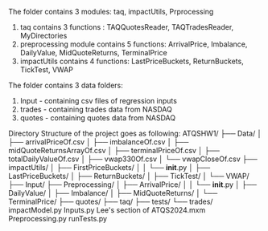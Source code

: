 The folder contains 3 modules: taq, impactUtils, Prprocessing
1. taq contains 3 functions : TAQQuotesReader, TAQTradesReader, MyDirectories
2. preprocessing module contains 5 functions: ArrivalPrice, Imbalance, DailyValue, MidQuoteReturns, TerminalPrice
3. impactUtils contains 4 functions: LastPriceBuckets, ReturnBuckets, TickTest, VWAP

The folder contains 3 data folders: 
1. Input - containing csv files of regression inputs
2. trades - containing trades data from NASDAQ
3. quotes - containing quotes data from NASDAQ

   
Directory Structure of the project goes as following:
ATQSHW1/
├── Data/
│   ├── arrivalPriceOf.csv
│   ├── imbalanceOf.csv
│   ├── midQuoteReturnsArrayOf.csv
│   ├── terminalPriceOf.csv
│   ├── totalDailyValueOf.csv
│   ├── vwap330Of.csv
│   └── vwapCloseOf.csv
├── impactUtils/
│   ├── FirstPriceBuckets/
│   │   └── __init__.py
│   ├── LastPriceBuckets/
│   ├── ReturnBuckets/
│   ├── TickTest/
│   └── VWAP/
├── Input/
├── Preprocessing/
│   ├── ArrivalPrice/
│   │   └── __init__.py
│   ├── DailyValue/
│   ├── Imbalance/
│   ├── MidQuoteReturns/
│   └── TerminalPrice/
├── quotes/
├── taq/
├── tests/
└── trades/
impactModel.py
Inputs.py
Lee's section of ATQS2024.mxm
Preprocessing.py
runTests.py

